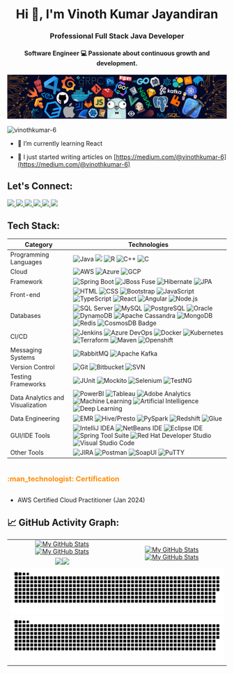 <h1 align="center">Hi 👋, I'm Vinoth Kumar Jayandiran</h1>
<h3 align="center">Professional Full Stack Java Developer</h3>
<h4 align="center">Software Engineer 💻 Passionate about continuous growth and development.</h4>

[![](./src/header_.png)](#)

<p align="left"> <img src="https://komarev.com/ghpvc/?username=vinothkumar-6&label=Profile%20views&color=blue&style=for-the-badge" alt="vinothkumar-6" /> </p>

- 🌱 I’m currently learning React

- 📝 I just started writing articles on [https://medium.com/@vinothkumar-6](https://medium.com/@vinothkumar-6)




<div>
<h2 align="left"> Let's Connect: </h2>
</div>

<div align="Left"> 
  <a href="mailto:vinothkumar.j@outlook.com">
    <img src="https://img.shields.io/badge/Email-333333?style=for-the-badge&logo=microsoft-outlook&logoColor=0078D4" />
  </a>
  <a href="https://www.linkedin.com/in/vinothkumarjayandiran" target="_blank">
    <img src="https://img.shields.io/badge/LinkedIn-0077B5?style=for-the-badge&logo=linkedin&logoColor=white" target="_blank" />
  </a>
  <a href="https://github.com/vinothkumar-6" target="_blank">
     <img src="https://img.shields.io/badge/GitHub-333333?style=for-the-badge&logo=github&logoColor=white" target="_blank" /> <!-- sqlite, safari, google-chrome are other good icon options -->
  </a>
<a href="https://medium.com/@vinothkumar-6" target="_blank">
    <img src="https://img.shields.io/badge/Medium-12100E?style=for-the-badge&logo=medium&logoColor=white" />
</a>
  <a href="https://twitter.com/vinu_06_" target="_blank">
     <img src="https://img.shields.io/badge/Twitter-1DA1F2?style=for-the-badge&logo=twitter&logoColor=white" target="_blank" /> <!-- sqlite, safari, google-chrome are other good icon options -->
  </a>
  <a href="https://www.instagram.com/vinu_o_o/" target="_blank">
     <img src="https://img.shields.io/badge/Instagram-E4405F?style=for-the-badge&logo=instagram&logoColor=white" target="_blank" /> 
  </a>
</div>

## Tech Stack:
Category                 | Technologies  
-------------------------|------
Programming Languages           | ![Java](https://img.shields.io/badge/Java-ED8B00?style=flat&logo=java&logoColor=white)  ![](https://img.shields.io/badge/Python-3776AB?style=flat&logo=python&logoColor=white) ![R](https://img.shields.io/badge/R-276DC3?style=flat&logo=R&logoColor=white) ![C++](https://img.shields.io/badge/C++-00599C?style=flat&logo=c%2B%2B&logoColor=white) ![C](https://img.shields.io/badge/C-00599C?style=flat&logo=C&logoColor=white)
Cloud         | ![AWS](https://img.shields.io/badge/AWS-232F3E?style=flat&logo=amazon-aws&logoColor=white) ![Azure](https://img.shields.io/badge/Azure-0089D6?style=flat&logo=microsoft-azure&logoColor=white) ![GCP](https://img.shields.io/badge/GCP-4285F4?style=flat&logo=google-cloud&logoColor=white) 
Framework         | ![Spring Boot](https://img.shields.io/badge/Spring%20Boot-6DB33F?style=flat&logo=spring-boot&logoColor=white) ![JBoss Fuse](https://img.shields.io/badge/JBoss%20Fuse-007ACC?style=flat&logo=red-hat&logoColor=white) ![Hibernate](https://img.shields.io/badge/Hibernate-59666C?style=flat&logo=hibernate&logoColor=white) ![JPA](https://img.shields.io/badge/JPA-1B6AC6?style=flat&logo=java&logoColor=white)
Front-end        | ![HTML](https://img.shields.io/badge/HTML-E34F26?style=flat&logo=html5&logoColor=white) ![CSS](https://img.shields.io/badge/CSS-1572B6?style=flat&logo=css3&logoColor=white) ![Bootstrap](https://img.shields.io/badge/Bootstrap-563D7C?style=flat&logo=bootstrap&logoColor=white) ![JavaScript](https://img.shields.io/badge/JavaScript-F7DF1E?style=flat&logo=javascript&logoColor=black) ![TypeScript](https://img.shields.io/badge/TypeScript-007ACC?style=flat&logo=typescript&logoColor=white) ![React](https://img.shields.io/badge/React-61DAFB?style=flat&logo=react&logoColor=white) ![Angular](https://img.shields.io/badge/Angular-DD0031?style=flat&logo=angular&logoColor=white) ![Node.js](https://img.shields.io/badge/Node.js-43853D?style=flat&logo=node.js&logoColor=white)
Databases | ![SQL Server](https://img.shields.io/badge/SQL%20Server-CC2927?style=flat&logo=microsoftsqlserver&logoColor=white) ![MySQL](https://img.shields.io/badge/MySQL-4479A1?style=flat&logo=mysql&logoColor=white) ![PostgreSQL](https://img.shields.io/badge/PostgreSQL-336791?style=flat&logo=postgresql&logoColor=white) ![Oracle](https://img.shields.io/badge/Oracle-F80000?style=flat&logo=oracle&logoColor=white) ![DynamoDB](https://img.shields.io/badge/DynamoDB-4053D6?style=flat&logo=amazonaws&logoColor=white) ![Apache Cassandra](https://img.shields.io/badge/Apache%20Cassandra-1287B1?style=flat&logo=apachecassandra&logoColor=white) ![MongoDB](https://img.shields.io/badge/MongoDB-47A248?style=flat&logo=mongodb&logoColor=white) ![Redis](https://img.shields.io/badge/Redis-DC382D?style=flat&logo=redis&logoColor=white) ![CosmosDB Badge](https://img.shields.io/badge/-CosmosDB-0078D4?style=flat&logo=microsoftazure&logoColor=white)
CI/CD                 | ![Jenkins](https://img.shields.io/badge/Jenkins-D24939?style=flat&logo=jenkins&logoColor=white) ![Azure DevOps](https://img.shields.io/badge/Azure%20DevOps-0078D7?style=flat&logo=azuredevops&logoColor=white) ![Docker](https://img.shields.io/badge/Docker-2496ED?style=flat&logo=docker&logoColor=white) ![Kubernetes](https://img.shields.io/badge/Kubernetes-326CE5?style=flat&logo=kubernetes&logoColor=white) ![Terraform](https://img.shields.io/badge/Terraform-623CE4?style=flat&logo=terraform&logoColor=white) ![Maven](https://img.shields.io/badge/Maven-C71A36?style=flat&logo=apachemaven&logoColor=white) ![Openshift](https://img.shields.io/badge/OpenShift-EE0000?style=flat&logo=openshift&logoColor=white)
Messaging Systems | ![RabbitMQ](https://img.shields.io/badge/RabbitMQ-FF6600?style=flat&logo=rabbitmq&logoColor=white) ![Apache Kafka](https://img.shields.io/badge/Apache%20Kafka-231F20?style=flat&logo=apachekafka&logoColor=white)
Version Control      | ![Git](https://img.shields.io/badge/Git-F05032?style=flat&logo=git&logoColor=white) ![Bitbucket](https://img.shields.io/badge/Bitbucket-0052CC?style=flat&logo=bitbucket&logoColor=white) ![SVN](https://img.shields.io/badge/SVN-809CC9?style=flat&logo=subversion&logoColor=white)
Testing Frameworks                 | ![JUnit](https://img.shields.io/badge/JUnit-25A162?style=flat&logo=junit5&logoColor=white) ![Mockito](https://img.shields.io/badge/Mockito-DA383C?style=flat&logo=mockito&logoColor=white) ![Selenium](https://img.shields.io/badge/Selenium-43B02A?style=flat&logo=selenium&logoColor=white) ![TestNG](https://img.shields.io/badge/TestNG-EFD94C?style=flat&logo=testng&logoColor=white)
Data Analytics and Visualization                 | ![PowerBI](https://img.shields.io/badge/PowerBI-F2C811?style=flat&logo=powerbi&logoColor=white) ![Tableau](https://img.shields.io/badge/Tableau-E97627?style=flat&logo=tableau&logoColor=white) ![Adobe Analytics](https://img.shields.io/badge/Adobe%20Analytics-FF0000?style=flat&logo=adobe&logoColor=white) ![Machine Learning](https://img.shields.io/badge/Machine%20Learning-FF6F00?style=flat&logo=python&logoColor=white) ![Artificial Intelligence](https://img.shields.io/badge/Artificial%20Intelligence-4285F4?style=flat&logo=googleai&logoColor=white) ![Deep Learning](https://img.shields.io/badge/Deep%20Learning-FF6F00?style=flat&logo=deeplearningai&logoColor=white)
Data Engineering         | ![EMR](https://img.shields.io/badge/EMR-232F3E?style=flat&logo=amazonaws&logoColor=white) ![Hive/Presto](https://img.shields.io/badge/Hive%2FPresto-FDEE21?style=flat&logo=apache&logoColor=white) ![PySpark](https://img.shields.io/badge/PySpark-FFE873?style=flat&logo=apache&logoColor=white) ![Redshift](https://img.shields.io/badge/Redshift-FF6600?style=flat&logo=amazon&logoColor=white) ![Glue](https://img.shields.io/badge/Glue-800080?style=flat&logo=amazonaws&logoColor=white)
GUI/IDE Tools                | ![IntelliJ IDEA](https://img.shields.io/badge/IntelliJ_IDEA-000000?style=flat&logo=intellij-idea&logoColor=white) ![NetBeans IDE](https://img.shields.io/badge/NetBeans-1B6AC6?style=flat&logo=apache-netbeans-ide&logoColor=white) ![Eclipse IDE](https://img.shields.io/badge/Eclipse_IDE-2C2255?style=flat&logo=eclipse-ide&logoColor=white) ![Spring Tool Suite](https://img.shields.io/badge/Spring_Tool_Suite-6DB33F?style=flat&logo=spring&logoColor=white) ![Red Hat Developer Studio](https://img.shields.io/badge/Red_Hat_Developer_Studio-CC0000?style=flat&logo=red-hat&logoColor=white) ![Visual Studio Code](https://img.shields.io/badge/Visual_Studio_Code-007ACC?style=flat&logo=visual-studio-code&logoColor=white)
Other Tools                | ![JIRA](https://img.shields.io/badge/JIRA-0052CC?style=flat&logo=jira-software&logoColor=white) ![Postman](https://img.shields.io/badge/Postman-FF6C37?style=flat&logo=postman&logoColor=white) ![SoapUI](https://img.shields.io/badge/SoapUI-6CAC4D?style=flat&logo=soapui&logoColor=white) ![PuTTY](https://img.shields.io/badge/PuTTY-00ADEF?style=flat&logo=putty&logoColor=white)




<h3 align="left" style="display: inline-block; color: #FF8C00;">:man_technologist: Certification</h3>

- AWS Certified Cloud Practitioner (Jan 2024)

## 📈 GitHub Activity Graph:
<table>
<tr>
        <td align="center"><a href="https://github.com/vinothkumar-6#gh-light-mode-only"><img src="https://github-readme-stats.vercel.app/api?username=vinothkumar-6&show_icons=true&theme=default&include_all_commits=true#gh-light-mode-only" alt="My GitHub Stats"/></a><a href="https://github.com/vinothkumar-6#gh-dark-mode-only"><img src="https://github-readme-stats.vercel.app/api?username=vinothkumar-6&show_icons=true&theme=tokyonight&include_all_commits=true#gh-dark-mode-only" alt="My GitHub Stats"/></a></td>
        <td rowspan="2" align="center"><a href="https://github.com/vinothkumar-6#gh-light-mode-only"><img src="https://github-readme-stats.vercel.app/api/top-langs/?username=vinothkumar-6&theme=default&langs_count=8#gh-light-mode-only" alt="My GitHub Stats"/></a><a href="https://github.com/vinothkumar-6#gh-dark-mode-only"><img src="https://github-readme-stats.vercel.app/api/top-langs/?username=vinothkumar-6&theme=tokyonight&langs_count=8#gh-dark-mode-only" alt="My GitHub Stats"/></a></td>
    </tr>
    <tr>
        <td align="center"><a href="https://github.com/vinothkumar-6#gh-light-mode-only"><img src="https://github-readme-streak-stats.herokuapp.com/?user=vinothkumar-6&theme=default"/></a><a href="https://github.com/vinothkumar-6#gh-dark-mode-only"><img src="https://github-readme-streak-stats.herokuapp.com/?user=vinothkumar-6&theme=tokyonight"/></a></td>
    </tr>
    <tr>
        <td colspan="2" align="center"><a href="https://github.com/vinothkumar-6#gh-light-mode-only"><img src="https://raw.githubusercontent.com/vinothkumar-6/vinothkumar-6/output/github-contribution-grid-snake-default.svg#gh-light-mode-only" alt="My GitHub Stats"/></a><a href="https://github.com/vinothkumar-6#gh-dark-mode-only"><img src="https://raw.githubusercontent.com/vinothkumar-6/vinothkumar-6/output/github-contribution-grid-snake-dark.svg#gh-dark-mode-only" alt="My GitHub Stats"/></a></td>
    </tr>
</table>
